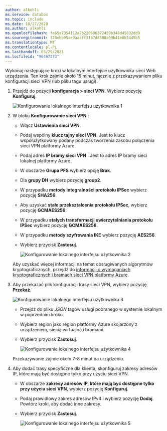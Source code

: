 ```yaml
---
author: alkohli
ms.service: databox
ms.topic: include
ms.date: 10/27/2020
ms.author: alkohli
ms.openlocfilehash: fa65a7354112a2b220686372459b348d45832dd9
ms.sourcegitcommit: f28ebb95ae9aaaff3f87d8388a09b41e0b3445b5
ms.translationtype: MT
ms.contentlocale: pl-PL
ms.lasthandoff: 03/29/2021
ms.locfileid: "96467373"
---
```

Wykonaj następujące kroki w lokalnym interfejsie użytkownika sieci Web urządzenia. Ten krok zajmie około 15 minut, łącznie z przekazywaniem pliku konfiguracji sieci VPN (lub pliku tagu usługi). 

1. Przejdź do pozycji **konfiguracja > sieci VPN**. Wybierz pozycję **Konfiguruj**.

    ![Konfigurowanie lokalnego interfejsu użytkownika 1](../articles/databox-online/media/azure-stack-edge-pro-r-configure-vpn-powershell/configure-vpn-local-ui-1.png)

2. W bloku **Konfigurowanie sieci VPN** :

    - Włącz **Ustawienia sieci VPN**.
    - Podaj wspólny **klucz tajny sieci VPN**. Jest to klucz współużytkowany podany podczas tworzenia zasobu połączenia sieci VPN platformy Azure.
    - Podaj adres **IP bramy sieci VPN** . Jest to adres IP bramy sieci lokalnej platformy Azure.
    - W obszarze **Grupa PFS** wybierz opcję **Brak**. 
    - Dla **grupy DH** wybierz pozycję **group2**.
    - W przypadku **metody integralności protokołu IPSec** wybierz pozycję **SHA256**.
    - Aby uzyskać **stałe przekształcenia protokołu IPSec**, wybierz pozycję **GCMAES256**.
    - W przypadku **stałych transformacji uwierzytelniania protokołu IPSec** wybierz pozycję **GCMAES256**.
    - W przypadku **metody szyfrowania IKE** wybierz pozycję **AES256**.
    - Wybierz przycisk **Zastosuj**.

        ![Konfigurowanie lokalnego interfejsu użytkownika 2](../articles/databox-online/media/azure-stack-edge-pro-r-configure-vpn-powershell/configure-vpn-local-ui-2.png)

    Aby uzyskać więcej informacji na temat obsługiwanych algorytmów kryptograficznych, przejdź do [informacji o wymaganiach kryptograficznych i bramach sieci VPN platformy Azure](../articles/vpn-gateway/vpn-gateway-about-compliance-crypto.md#ipsecike-policy-faq). 

3. Aby przekazać plik konfiguracji trasy sieci VPN, wybierz pozycję **Przekaż**. 

    ![Konfigurowanie lokalnego interfejsu użytkownika 3](../articles/databox-online/media/azure-stack-edge-pro-r-configure-vpn-powershell/configure-vpn-local-ui-3.png)

    - Przejdź do pliku *JSON* tagów usługi pobranego w systemie lokalnym w poprzednim kroku.
    - Wybierz region jako region platformy Azure skojarzony z urządzeniem, siecią wirtualną i bramami.
    - Wybierz przycisk **Zastosuj**.

        ![Konfigurowanie lokalnego interfejsu użytkownika 4](../articles/databox-online/media/azure-stack-edge-pro-r-configure-vpn-powershell/configure-vpn-local-ui-4.png)
    
    Przekazywanie zajmie około 7-8 minut na urządzeniu.

4. Aby dodać trasy specyficzne dla klienta, skonfiguruj zakresy adresów IP, które mają być dostępne tylko przy użyciu sieci VPN. 

    - W obszarze **zakresy adresów IP, które mają być dostępne tylko przy użyciu sieci VPN**, wybierz pozycję **Konfiguruj**.
    - Podaj prawidłowy zakres adresów IPv4 i wybierz pozycję **Dodaj**. Powtórz kroki, aby dodać inne zakresy.
    - Wybierz przycisk **Zastosuj**.

        ![Konfigurowanie lokalnego interfejsu użytkownika 5](../articles/databox-online/media/azure-stack-edge-pro-r-configure-vpn-powershell/configure-vpn-local-ui-5.png)

